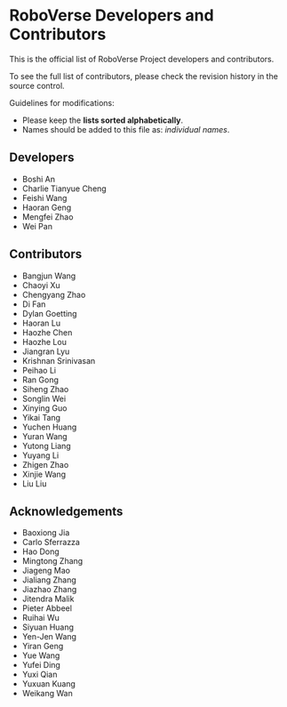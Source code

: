 # RoboVerse Developers and Contributors

This is the official list of RoboVerse Project developers and contributors.

To see the full list of contributors, please check the revision history in the source control.

Guidelines for modifications:

* Please keep the **lists sorted alphabetically**.
* Names should be added to this file as: *individual names*.

## Developers

* Boshi An
* Charlie Tianyue Cheng
* Feishi Wang
* Haoran Geng
* Mengfei Zhao
* Wei Pan

## Contributors

* Bangjun Wang
* Chaoyi Xu
* Chengyang Zhao
* Di Fan
* Dylan Goetting
* Haoran Lu
* Haozhe Chen
* Haozhe Lou
* Jiangran Lyu
* Krishnan Srinivasan
* Peihao Li
* Ran Gong
* Siheng Zhao
* Songlin Wei
* Xinying Guo
* Yikai Tang
* Yuchen Huang
* Yuran Wang
* Yutong Liang
* Yuyang Li
* Zhigen Zhao
* Xinjie Wang
* Liu Liu

## Acknowledgements

* Baoxiong Jia
* Carlo Sferrazza
* Hao Dong
* Mingtong Zhang
* Jiageng Mao
* Jialiang Zhang
* Jiazhao Zhang
* Jitendra Malik
* Pieter Abbeel
* Ruihai Wu
* Siyuan Huang
* Yen-Jen Wang
* Yiran Geng
* Yue Wang
* Yufei Ding
* Yuxi Qian
* Yuxuan Kuang
* Weikang Wan
